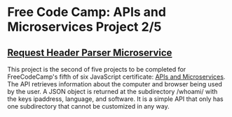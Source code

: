 # Free Code Camp: APIs and Microservices Project 2/5
## [Request Header Parser Microservice](https://www.freecodecamp.org/learn/apis-and-microservices/apis-and-microservices-projects/request-header-parser-microservice)

This project is the second of five projects to be completed for FreeCodeCamp's fifth of six JavaScript certificate: [APIs and Microservices](https://www.freecodecamp.org/learn/apis-and-microservices#apis-and-microservices-projects). The API retrieves information about the computer and browser being used by the user. A JSON object is returned at the subdirectory /whoami/ with the keys ipaddress, language, and software. It is a simple API that only has one subdirectory that cannot be customized in any way.